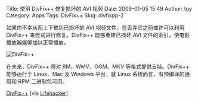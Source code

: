 Title: 使用 DivFix++ 修复损坏的 AVI 视频
Date: 2009-01-05 15:49
Author: toy
Category: Apps
Tags: DivFix++
Slug: divfixpp-2

如果你不幸从网上下载到已损坏的 AVI 视频文件，在丢弃它之前或许可以利用
DivFix++ 来尝试进行修复。DivFix++ 能够重建已损坏 AVI
文件的索引，使电影播放器能够加以正常播放。

![DivFix++](http://i.linuxtoy.org/images/2009/01/divfix.png)

在未来，DivFix++ 将对 RM、WMV、OGM、MKV 等格式提供支持。DivFix++
能够运行于 Linux、Mac 及 Windows 平台，就 Linux
系统而言，有预编译的通用和 RPM 二进制包可用。

[DivFix++](http://divfixpp.sourceforge.net/download.html) [via
[Lifehacker](http://lifehacker.com/5122836/divfix%252B%252B-repairs-your-avi-files)]
